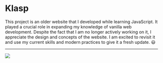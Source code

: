 # Klasp
<p>This project is an older website that I developed while learning JavaScript. It played a crucial role in expanding my knowledge of vanilla web development. Despite the fact that I am no longer actively working on it, I appreciate the design and concepts of the website. I am excited to revisit it and use my current skills and modern practices to give it a fresh update. 😃</p>
<hr>
<a href="https://klasp.netlify.app/"><img src="https://i.imgur.com/amqPydw.png"></a>
